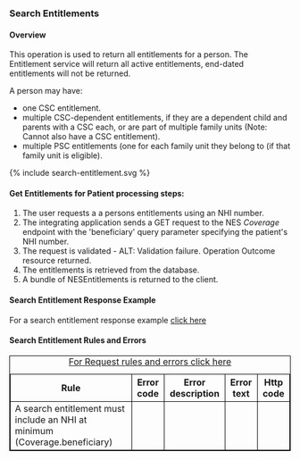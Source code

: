 
### Search Entitlements

#### Overview

This operation is used to return all entitlements for a person. The Entitlement service will return all active entitlements, end-dated entitlements will not be returned.

A person may have:
- one CSC entitlement.
- multiple CSC-dependent entitlements, if they are a dependent child and parents with a CSC each, or are part of multiple family units (Note: Cannot also have a CSC entitlement).
- multiple PSC entitlements (one for each family unit they belong to (if that family unit is eligible).

<div>
{% include search-entitlement.svg %}
</div>

####  Get Entitlements for Patient  processing steps:

1. The user requests a a persons entitlements using an NHI number.
2. The integrating application sends a GET request  to the NES  *Coverage* endpoint with  the 'beneficiary' query parameter specifying the patient's NHI number.
3. The request is validated - ALT: Validation failure. Operation Outcome resource returned.
4. The entitlements is retrieved from the database.
5. A bundle of NESEntitlements is returned to the client.

####  Search Entitlement Response Example 

For a search entitlement response example [click here](searchEntitlementResponse.html)

<h4>Search Entitlement Rules and Errors</h4>
<table>
<style>
table, th, td {
  border: 1px solid black;
  border-collapse: collapse;
}
</style>
<caption><a href="general.html#request-rules-and-errors">For Request rules and errors click here</a></caption>
<tr><th>Rule</th>
<th>Error code</th>
<th>Error description</th>
<th>Error text</th>
<th>Http code</th></tr>

<tr>
<td>A search entitlement must include an NHI at minimum (Coverage.beneficiary)</td>
<td>
</td>
<td>
</td>
<td>
</td>
<td>
</td>
</tr>
</table>


